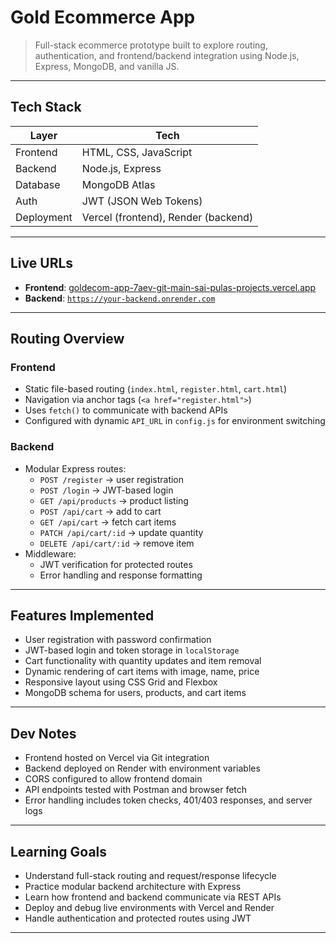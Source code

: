 # Gold Ecommerce App

> Full-stack ecommerce prototype built to explore routing, authentication, and frontend/backend integration using Node.js, Express, MongoDB, and vanilla JS.

---

##  Tech Stack

| Layer       | Tech                                |
|-------------|-------------------------------------|
| Frontend    | HTML, CSS, JavaScript               |
| Backend     | Node.js, Express                    |
| Database    | MongoDB Atlas                       |
| Auth        | JWT (JSON Web Tokens)               |
| Deployment  | Vercel (frontend), Render (backend) |

---

##  Live URLs

- **Frontend**: [goldecom-app-7aev-git-main-sai-pulas-projects.vercel.app](https://goldecom-app-7aev-git-main-sai-pulas-projects.vercel.app)
- **Backend**: [`https://your-backend.onrender.com`](https://goldecom-app.onrender.com)

---

##  Routing Overview

### Frontend

- Static file-based routing (`index.html`, `register.html`, `cart.html`)
- Navigation via anchor tags (`<a href="register.html">`)
- Uses `fetch()` to communicate with backend APIs
- Configured with dynamic `API_URL` in `config.js` for environment switching

### Backend

- Modular Express routes:
  - `POST /register` → user registration
  - `POST /login` → JWT-based login
  - `GET /api/products` → product listing
  - `POST /api/cart` → add to cart
  - `GET /api/cart` → fetch cart items
  - `PATCH /api/cart/:id` → update quantity
  - `DELETE /api/cart/:id` → remove item
- Middleware:
  - JWT verification for protected routes
  - Error handling and response formatting

---

##  Features Implemented

-  User registration with password confirmation
-  JWT-based login and token storage in `localStorage`
-  Cart functionality with quantity updates and item removal
-  Dynamic rendering of cart items with image, name, price
-  Responsive layout using CSS Grid and Flexbox
-  MongoDB schema for users, products, and cart items

---

##  Dev Notes

- Frontend hosted on Vercel via Git integration
- Backend deployed on Render with environment variables
- CORS configured to allow frontend domain
- API endpoints tested with Postman and browser fetch
- Error handling includes token checks, 401/403 responses, and server logs

---

## Learning Goals

- Understand full-stack routing and request/response lifecycle
- Practice modular backend architecture with Express
- Learn how frontend and backend communicate via REST APIs
- Deploy and debug live environments with Vercel and Render
- Handle authentication and protected routes using JWT

---
